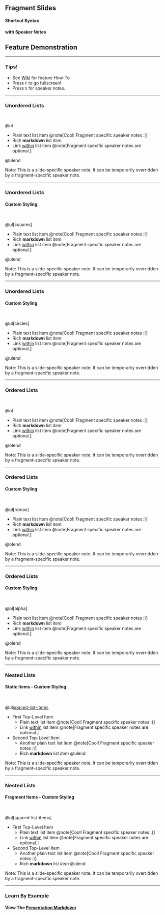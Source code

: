 ## Fragment Slides
#### Shortcut Syntax
#### with Speaker Notes
## Feature Demonstration

---

### Tips!

- See <a target="_blank" href="https://github.com/gitpitch/gitpitch/wiki/Fragment-Slides">Wiki</a> for feature How-To
- Press `F` to go fullscreen!
- Press `S` for speaker notes.

---

### Unordered Lists
<br>

@ul

- Plain text list item @note[Cool! Fragment specific speaker notes :)]
- Rich **markdown** list *item*
- Link [within](https://gitpitch.com) list item @note[Fragment specific speaker notes are optional.]

@ulend

Note:
This is a slide-specific speaker note. It can be temporarily overridden by a fragment-specific speaker note.

---

### Unordered Lists
#### Custom Styling
<br>

@ul[squares]

- Plain text list item @note[Cool! Fragment specific speaker notes :)]
- Rich **markdown** list *item*
- Link [within](https://gitpitch.com) list item @note[Fragment specific speaker notes are optional.]

@ulend

Note:
This is a slide-specific speaker note. It can be temporarily overridden by a fragment-specific speaker note.

---

### Unordered Lists
#### Custom Styling
<br>

@ul[circles]

- Plain text list item @note[Cool! Fragment specific speaker notes :)]
- Rich **markdown** list *item*
- Link [within](https://gitpitch.com) list item @note[Fragment specific speaker notes are optional.]

@ulend

Note:
This is a slide-specific speaker note. It can be temporarily overridden by a fragment-specific speaker note.

---

### Ordered Lists
<br>

@ol

- Plain text list item @note[Cool! Fragment specific speaker notes :)]
- Rich **markdown** list *item*
- Link [within](https://gitpitch.com) list item @note[Fragment specific speaker notes are optional.]

@olend

Note:
This is a slide-specific speaker note. It can be temporarily overridden by a fragment-specific speaker note.

---

### Ordered Lists
#### Custom Styling
<br>

@ol[roman]

- Plain text list item @note[Cool! Fragment specific speaker notes :)]
- Rich **markdown** list *item*
- Link [within](https://gitpitch.com) list item @note[Fragment specific speaker notes are optional.]

@olend

Note:
This is a slide-specific speaker note. It can be temporarily overridden by a fragment-specific speaker note.

---

### Ordered Lists
#### Custom Styling
<br>

@ol[alpha]

- Plain text list item @note[Cool! Fragment specific speaker notes :)]
- Rich **markdown** list *item*
- Link [within](https://gitpitch.com) list item @note[Fragment specific speaker notes are optional.]

@olend

Note:
This is a slide-specific speaker note. It can be temporarily overridden by a fragment-specific speaker note.

---

### Nested Lists
#### Static Items - Custom Styling
<br>

@ul[spaced-list-items](false)
- First Top-Level Item
  + Plain text list item @note[Cool! Fragment specific speaker notes :)]
  + Link [within](https://gitpitch.com) list item @note[Fragment specific speaker notes are optional.]
- Second Top-Level Item
  + Another plain text list item @note[Cool! Fragment specific speaker notes :)]
  + Rich **markdown** list *item*
@ulend

Note:
This is a slide-specific speaker note. It can be temporarily overridden by a fragment-specific speaker note.

---

### Nested Lists
#### Fragment Items - Custom Styling
<br>

@ul[spaced-list-items]
- First Top-Level Item
  + Plain text list item @note[Cool! Fragment specific speaker notes :)]
  + Link [within](https://gitpitch.com) list item @note[Fragment specific speaker notes are optional.]
- Second Top-Level Item
  + Another plain text list item @note[Cool! Fragment specific speaker notes :)]
  + Rich **markdown** list *item*
@ulend

Note:
This is a slide-specific speaker note. It can be temporarily overridden by a fragment-specific speaker note.

---

### Learn By Example
#### View The <a target="_blank" href="https://github.com/gitpitch/feature-demo/blob/frag-shortcut-syntax/PITCHME.md">Presentation Markdown</a>

